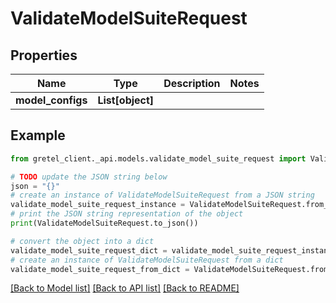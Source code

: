 # ValidateModelSuiteRequest


## Properties

Name | Type | Description | Notes
------------ | ------------- | ------------- | -------------
**model_configs** | **List[object]** |  | 

## Example

```python
from gretel_client._api.models.validate_model_suite_request import ValidateModelSuiteRequest

# TODO update the JSON string below
json = "{}"
# create an instance of ValidateModelSuiteRequest from a JSON string
validate_model_suite_request_instance = ValidateModelSuiteRequest.from_json(json)
# print the JSON string representation of the object
print(ValidateModelSuiteRequest.to_json())

# convert the object into a dict
validate_model_suite_request_dict = validate_model_suite_request_instance.to_dict()
# create an instance of ValidateModelSuiteRequest from a dict
validate_model_suite_request_from_dict = ValidateModelSuiteRequest.from_dict(validate_model_suite_request_dict)
```
[[Back to Model list]](../README.md#documentation-for-models) [[Back to API list]](../README.md#documentation-for-api-endpoints) [[Back to README]](../README.md)


